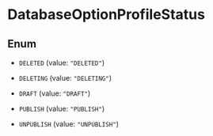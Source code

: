 

# DatabaseOptionProfileStatus

## Enum


* `DELETED` (value: `"DELETED"`)

* `DELETING` (value: `"DELETING"`)

* `DRAFT` (value: `"DRAFT"`)

* `PUBLISH` (value: `"PUBLISH"`)

* `UNPUBLISH` (value: `"UNPUBLISH"`)



